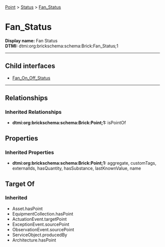 [Point](../../Point.md) > [Status](../Status.md) > [Fan_Status](.)
# Fan_Status

**Display name:** Fan Status<br />
**DTMI:** dtmi:org:brickschema:schema:Brick:Fan_Status;1

---


## Child interfaces
* [Fan_On_Off_Status](../On_Status/On_Off_Status/Fan_On_Off_Status.md)

---
## Relationships
### Inherited Relationships
* **dtmi:org:brickschema:schema:Brick:Point;1:** isPointOf
## Properties
### Inherited Properties
* **dtmi:org:brickschema:schema:Brick:Point;1:** aggregate, customTags, externalIds, hasQuantity, hasSubstance, lastKnownValue, name
## Target Of
### Inherited
* Asset.hasPoint
* EquipmentCollection.hasPoint
* ActuationEvent.targetPoint
* ExceptionEvent.sourcePoint
* ObservationEvent.sourcePoint
* ServiceObject.producedBy
* Architecture.hasPoint
